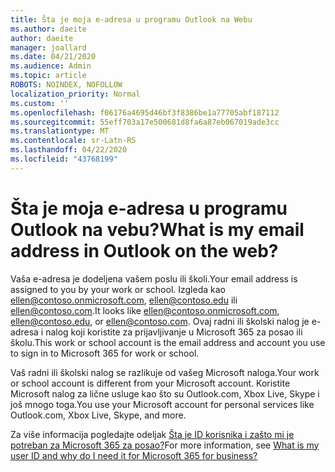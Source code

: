 ```yaml
---
title: Šta je moja e-adresa u programu Outlook na Webu
ms.author: daeite
author: daeite
manager: joallard
ms.date: 04/21/2020
ms.audience: Admin
ms.topic: article
ROBOTS: NOINDEX, NOFOLLOW
localization_priority: Normal
ms.custom: ''
ms.openlocfilehash: f06176a4695d46bf3f8386be1a77705abf187112
ms.sourcegitcommit: 55eff703a17e500681d8fa6a87eb067019ade3cc
ms.translationtype: MT
ms.contentlocale: sr-Latn-RS
ms.lasthandoff: 04/22/2020
ms.locfileid: "43768199"
---
```

# <a name="what-is-my-email-address-in-outlook-on-the-web"></a><span data-ttu-id="6d055-102">Šta je moja e-adresa u programu Outlook na vebu?</span><span class="sxs-lookup"><span data-stu-id="6d055-102">What is my email address in Outlook on the web?</span></span>

<span data-ttu-id="6d055-103">Vaša e-adresa je dodeljena vašem poslu ili školi.</span><span class="sxs-lookup"><span data-stu-id="6d055-103">Your email address is assigned to you by your work or school.</span></span> <span data-ttu-id="6d055-104">Izgleda kao ellen@contoso.onmicrosoft.com, ellen@contoso.edu ili ellen@contoso.com.</span><span class="sxs-lookup"><span data-stu-id="6d055-104">It looks like ellen@contoso.onmicrosoft.com, ellen@contoso.edu, or ellen@contoso.com.</span></span> <span data-ttu-id="6d055-105">Ovaj radni ili školski nalog je e-adresa i nalog koji koristite za prijavljivanje u Microsoft 365 za posao ili školu.</span><span class="sxs-lookup"><span data-stu-id="6d055-105">This work or school account is the email address and account you use to sign in to Microsoft 365 for work or school.</span></span>

<span data-ttu-id="6d055-106">Vaš radni ili školski nalog se razlikuje od vašeg Microsoft naloga.</span><span class="sxs-lookup"><span data-stu-id="6d055-106">Your work or school account is different from your Microsoft account.</span></span> <span data-ttu-id="6d055-107">Koristite Microsoft nalog za lične usluge kao što su Outlook.com, Xbox Live, Skype i još mnogo toga.</span><span class="sxs-lookup"><span data-stu-id="6d055-107">You use your Microsoft account for personal services like Outlook.com, Xbox Live, Skype, and more.</span></span>

<span data-ttu-id="6d055-108">Za više informacija pogledajte odeljak [Šta je ID korisnika i zašto mi je potreban za Microsoft 365 za posao?](https://support.office.com/article/37da662b-5da6-4b56-a091-2731b2ecc8b4)</span><span class="sxs-lookup"><span data-stu-id="6d055-108">For more information, see [What is my user ID and why do I need it for Microsoft 365 for business?](https://support.office.com/article/37da662b-5da6-4b56-a091-2731b2ecc8b4)</span></span>